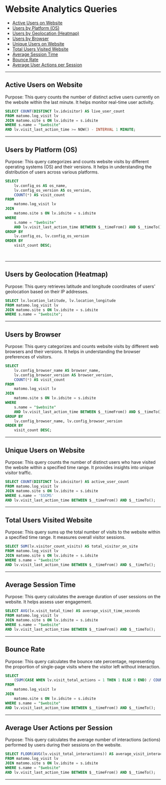 # Website Analytics Queries

- [Active Users on Website](#active-users-on-website)
- [Users by Platform (OS)](#users-by-platform-os)
- [Users by Geolocation (Heatmap)](#users-by-geolocation-heatmap)
- [Users by Browser](#users-by-browser)
- [Unique Users on Website](#unique-users-on-website)
- [Total Users Visited Website](#total-users-visited-website)
- [Average Session Time](#average-session-time)
- [Bounce Rate](#bounce-rate)
- [Average User Actions per Session](#average-user-actions-per-session)

---

## Active Users on Website

Purpose:
This query counts the number of distinct active users currently on the website within the last minute. It helps monitor real-time user activity.

```sql
SELECT COUNT(DISTINCT lv.idvisitor) AS live_user_count
FROM matomo.log_visit lv
JOIN matomo.site s ON lv.idsite = s.idsite
WHERE s.name = "$website"
AND lv.visit_last_action_time >= NOW() - INTERVAL 1 MINUTE;
```

---
## Users by Platform (OS)

Purpose:
This query categorizes and counts website visits by different operating systems (OS) and their versions. It helps in understanding the distribution of users across various platforms.

```sql
SELECT
    lv.config_os AS os_name,
    lv.config_os_version AS os_version,
    COUNT(*) AS visit_count
FROM
    matomo.log_visit lv
JOIN
    matomo.site s ON lv.idsite = s.idsite
WHERE
    s.name = "$website"
    AND lv.visit_last_action_time BETWEEN $__timeFrom() AND $__timeTo()
GROUP BY
    lv.config_os, lv.config_os_version
ORDER BY
    visit_count DESC;

 
```

---
## Users by Geolocation (Heatmap)

Purpose:
This query retrieves latitude and longitude coordinates of users' geolocation based on their IP addresses.

```sql
SELECT lv.location_latitude, lv.location_longitude
FROM matomo.log_visit lv
JOIN matomo.site s ON lv.idsite = s.idsite
WHERE s.name = "$website";

```

---
## Users by Browser

Purpose:
This query categorizes and counts website visits by different web browsers and their versions. It helps in understanding the browser preferences of visitors.

```sql
SELECT
    lv.config_browser_name AS browser_name,
    lv.config_browser_version AS browser_version,
    COUNT(*) AS visit_count
FROM
    matomo.log_visit lv
JOIN
    matomo.site s ON lv.idsite = s.idsite
WHERE
    s.name = "$website"
    AND lv.visit_last_action_time BETWEEN $__timeFrom() AND $__timeTo()
GROUP BY
    lv.config_browser_name, lv.config_browser_version
ORDER BY
    visit_count DESC;

```

---
## Unique Users on Website

Purpose:
This query counts the number of distinct users who have visited the website within a specified time range. It provides insights into unique visitor traffic.

```sql
SELECT COUNT(DISTINCT lv.idvisitor) AS active_user_count
FROM matomo.log_visit lv
JOIN matomo.site s ON lv.idsite = s.idsite
WHERE s.name = 'SSCMS'
AND lv.visit_last_action_time BETWEEN $__timeFrom() AND $__timeTo();

```

---
## Total Users Visited Website

Purpose:
This query sums up the total number of visits to the website within a specified time range. It measures overall visitor sessions.

```sql
SELECT SUM(lv.visitor_count_visits) AS total_visitor_on_site
FROM matomo.log_visit lv
JOIN matomo.site s ON lv.idsite = s.idsite
WHERE s.name = "$website"
AND lv.visit_last_action_time BETWEEN $__timeFrom() AND $__timeTo();

```

---

## Average Session Time

Purpose:
This query calculates the average duration of user sessions on the website. It helps assess user engagement.
```sql
SELECT AVG(lv.visit_total_time) AS average_visit_time_seconds
FROM matomo.log_visit lv
JOIN matomo.site s ON lv.idsite = s.idsite
WHERE s.name = "$website"
AND lv.visit_last_action_time BETWEEN $__timeFrom() AND $__timeTo();

```

---

## Bounce Rate

Purpose:
This query calculates the bounce rate percentage, representing the proportion of single-page visits where the visitor left without interaction.



```sql
SELECT
    (SUM(CASE WHEN lv.visit_total_actions = 1 THEN 1 ELSE 0 END) / COUNT(*)) * 100 AS bounce_rate_percentage
FROM
    matomo.log_visit lv
JOIN
    matomo.site s ON lv.idsite = s.idsite
WHERE s.name = "$website"
AND lv.visit_last_action_time BETWEEN $__timeFrom() AND $__timeTo();

```

---

## Average User Actions per Session

Purpose:
This query calculates the average number of interactions (actions) performed by users during their sessions on the website.

```sql
SELECT FLOOR(AVG(lv.visit_total_interactions)) AS average_visit_interaction
FROM matomo.log_visit lv
JOIN matomo.site s ON lv.idsite = s.idsite
WHERE s.name = "$website"
AND lv.visit_last_action_time BETWEEN $__timeFrom() AND $__timeTo();

```

---
